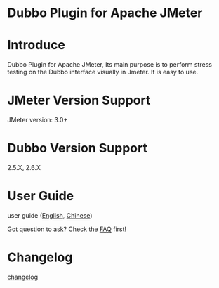 # Dubbo Plugin for Apache JMeter

# Introduce

Dubbo Plugin for Apache JMeter, Its main purpose is to perform stress testing on the Dubbo interface visually in Jmeter. It is easy to use.

# JMeter Version Support

JMeter version: 3.0+

# Dubbo Version Support

2.5.X, 2.6.X

# User Guide

user guide ([English](https://github.com/dubbo/jmeter-plugins-dubbo/wiki/user-guide), [Chinese](https://github.com/dubbo/jmeter-plugins-dubbo/wiki/%E7%94%A8%E6%88%B7%E6%8C%87%E5%8D%97))

Got question to ask? Check the [FAQ](https://github.com/dubbo/jmeter-plugins-dubbo/wiki/FAQ) first! 

# Changelog

[changelog](https://github.com/dubbo/jmeter-plugins-dubbo/wiki/changelog)
